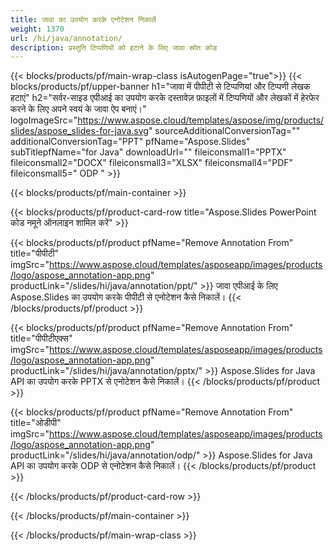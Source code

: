 ```yaml
---
title: जावा का उपयोग करके एनोटेशन निकालें
weight: 1370
url: /hi/java/annotation/
description: प्रस्तुति टिप्पणियों को हटाने के लिए जावा स्रोत कोड
---
```


{{< blocks/products/pf/main-wrap-class isAutogenPage="true">}}
{{< blocks/products/pf/upper-banner h1="जावा में पीपीटी से टिप्पणियां और टिप्पणी लेखक हटाएं" h2="सर्वर-साइड एपीआई का उपयोग करके दस्तावेज़ फ़ाइलों में टिप्पणियों और लेखकों में हेरफेर करने के लिए अपने स्वयं के जावा ऐप बनाएं।" logoImageSrc="https://www.aspose.cloud/templates/aspose/img/products/slides/aspose_slides-for-java.svg" sourceAdditionalConversionTag="" additionalConversionTag="PPT" pfName="Aspose.Slides" subTitlepfName="for Java" downloadUrl="" fileiconsmall1="PPTX" fileiconsmall2="DOCX" fileiconsmall3="XLSX" fileiconsmall4="PDF" fileiconsmall5=" ODP " >}}

{{< blocks/products/pf/main-container >}}

{{< blocks/products/pf/product-card-row title="Aspose.Slides PowerPoint कोड नमूने ऑनलाइन शामिल करें" >}}

{{< blocks/products/pf/product pfName="Remove Annotation From" title="पीपीटी" imgSrc="https://www.aspose.cloud/templates/asposeapp/images/products/logo/aspose_annotation-app.png" productLink="/slides/hi/java/annotation/ppt/" >}}
जावा एपीआई के लिए Aspose.Slides का उपयोग करके पीपीटी से एनोटेशन कैसे निकालें।
{{< /blocks/products/pf/product >}}

{{< blocks/products/pf/product pfName="Remove Annotation From" title="पीपीटीएक्स" imgSrc="https://www.aspose.cloud/templates/asposeapp/images/products/logo/aspose_annotation-app.png" productLink="/slides/hi/java/annotation/pptx/" >}}
Aspose.Slides for Java API का उपयोग करके PPTX से एनोटेशन कैसे निकालें।
{{< /blocks/products/pf/product >}}

{{< blocks/products/pf/product pfName="Remove Annotation From" title="ओडीपी" imgSrc="https://www.aspose.cloud/templates/asposeapp/images/products/logo/aspose_annotation-app.png" productLink="/slides/hi/java/annotation/odp/" >}}
Aspose.Slides for Java API का उपयोग करके ODP से एनोटेशन कैसे निकालें।
{{< /blocks/products/pf/product >}}

{{< /blocks/products/pf/product-card-row >}}

{{< /blocks/products/pf/main-container >}}
    
{{< /blocks/products/pf/main-wrap-class >}}